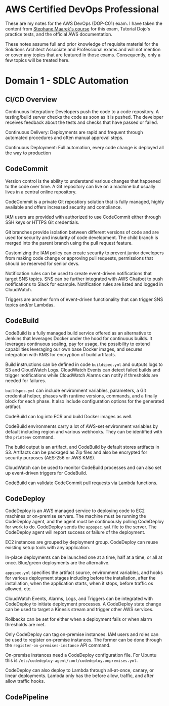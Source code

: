 # AWS Certified DevOps Professional

These are my notes for the AWS DevOps (DOP-C01) exam. I have taken the content from [Stephane Maarek's course](www.udemy.com/course/aws-certified-devops-engineer-professional-hands-on) for this exam, Tutorial Dojo's practice tests, and the official AWS documentation. 

These notes assume full and prior knowledge of requisite material for the Solutions Architect Associate and Professional exams and will not mention or cover any topics that are featured in those exams. Consequently, only a few topics will be treated here.

# Domain 1 - SDLC Automation

## CI/CD Overview

Continuous Integration: Developers push the code to a code repository. A testing/build server checks the code as soon as it is pushed. The developer receives feedback about the tests and checks that have passed or failed.

Continuous Delivery: Deployments are rapid and frequent through automated procedures and often manual approval steps.

Continuous Deployment: Full automation, every code change is deployed all the way to production

## CodeCommit

Version control is the ability to understand various changes that happened to the code over time. A Git repository can live on a machine but usually lives in a central online repository.

CodeCommit is a private Git repostiory solution that is fully managed, highly available and offers increased security and compliance.

IAM users are provided with authorized to use CodeCommit either through SSH keys or HTTPS Git credentials.

Git branches provide isolation between different versions of code and are used for security and insularity of code development. The child branch is merged into the parent branch using the pull request feature.

Customizing the IAM policy can create security to prevent junior developers from making code change or approving pull requests, permissions that should be reserved for senior devs.

Notification rules can be used to create event-driven notifications that target SNS topics. SNS can be further integrated with AWS Chatbot to push notifications to Slack for example. Notification rules are listed and logged in CloudWatch.

Triggers are another form of event-driven functionality that can trigger SNS topics and/or Lambdas.

## CodeBuild

CodeBuild is a fully managed build service offered as an alternative to Jenkins that leverages Docker under the hood for continuous builds. It leverages continuous scaling, pay for usage, the possibility to extend capabilities leveraging our own base Docker images, and secures integration with KMS for encryption of build artifacts.

Build instructions can be defined in code `buildspec.yml` and outputs logs to S3 and CloudWatch Logs. CloudWatch Events can detect failed builds and trigger notifications while CloudWatch Alarms can notify if thresholds are needed for failures.

`buildspec.yml` can include environment variables, parameters, a Git credential helper, phases with runtime versions, commands, and a finally block for each phase. It also include configuration options for the generated artifact.

CodeBuild can log into ECR and build Docker images as well.

CodeBuild environments carry a lot of AWS-set environment variables by default including region and various webhooks. They can be identified with the `printenv` command.

The build output is an artifact, and CodeBuild by default stores artifacts in S3. Artifacts can be packaged as Zip files and also be encrypted for security purposes (AES-256 or AWS KMS).

CloudWatch can be used to monitor CodeBuild processes and can also set up event-driven triggers for CodeBuild.

CodeBuild can validate CodeCommit pull requests via Lambda functions.

## CodeDeploy

CodeDeploy is an AWS managed service to deploying code to EC2 machines or on-premise servers. The machine must be running the CodeDeploy agent, and the agent must be continuously polling CodeDeploy for work to do. CodeDeploy sends the `appspec.yml` file to the server. The CodeDeploy agent will report success or failure of the deployment.

EC2 instances are grouped by deployment group. CodeDeploy can reuse existing setup tools with any application.

In-place deployments can be launched one at a time, half at a time, or all at once. Blue/green deployments are the alternative.

`appspec.yml` specifies the artifact source, environment variables, and hooks for various deployment stages including before the installation, after the installation, when the application starts, when it stops, before traffic os allowed, etc.

CloudWatch Events, Alarms, Logs, and Triggers can be integrated with CodeDeploy to initiate deployment processes. A CodeDeploy state change can be used to target a Kinesis stream and trigger other AWS services.

Rollbacks can be set for either when a deployment fails or when alarm thresholds are met.

Only CodeDeploy can tag on-premise instances. IAM users and roles can be used to register on-premise instances. The former can be done through the `register-on-premises-instance` API command.

On-premise instances need a CodeDeploy configuration file. For Ubuntu this is `/etc/codedeploy-agent/conf/codedeploy.onpremises.yml`.

CodeDeploy can also deploy to Lambda through all-at-once, canary, or linear deployments. Lambda only has the before allow, traffic, and after allow traffic hooks.

## CodePipeline